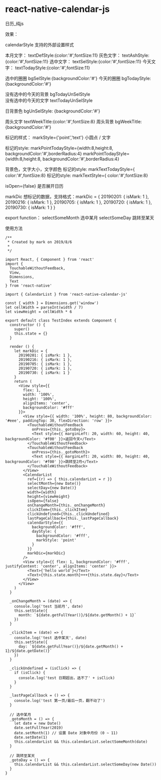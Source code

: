 # react-native-calendar-js
日历_纯js





效果：




calendarStyle  支持的外部设置样式

本月文字：  textDefStyle:{color:'#',fontSize:11}
灰色文字：  textAshStyle:{color:'#',fontSize:11}
选中文字：  textSelStyle:{color:'#',fontSize:11}
今天文字：  textTodayStyle:{color:'#',fontSize:11}

选中的圈圈  bgSelStyle:{backgroundColor:'#'}
今天的圈圈  bgTodayStyle:{backgroundColor:'#'}

没有选中的今天的背景   bgTodayUnSelStyle   
没有选中的今天的文字   textTodayUnSelStyle  

日背景色 bgUnSelStyle:  {backgroundColor:'#'}

周头文字    textWeekTitle:{color:'#',fontSize:8}
周头背景      bgWeekTitle:{backgroundColor:'#'}

标记的样式： markStyle={'point','text'}  小圆点 / 文字

标记的style:  markPointTodayStyle={width:8,height:8, backgroundColor:'#',borderRadius:4}
markPointTodayStyle={width:8,height:8, backgroundColor:'#',borderRadius:4}

背景色，文字大小，文字颜色
标记的style:   markTextTodayStyle={ color:'#',fontSize:8}
标记的style:   markTextStyle={ color:'#',fontSize:8}

isOpen={false}  是否展开日历



markDic   想标记的数据，支持格式：markDic = {
                            20190201: { isMark: 1 },
                            20190216: { isMark: 1 },
                            20190705: { isMark: 1 },
                            20190720: { isMark: 1 },
                            20190730: { isMark: 1 }
                          }




export  function：
selectSomeMonth  选中某月
selectSomeDay   跳转至某天




使用方法

```
/**
 * Created by mark on 2019/8/6
 *
 */

import React, { Component } from 'react'
import {
  TouchableWithoutFeedback,
  View,
  Dimensions,
  Text
} from 'react-native'

import { CalendarList } from 'react-native-calendar-js'

const { width } = Dimensions.get('window')
let cellWidth = parseInt(width / 7)
let viewHeight = cellWidth * 6

export default class TestIndex extends Component {
  constructor () {
    super()
    this.state = {}
  }

  render () {
    let markDic = {
      20190201: { isMark: 1 },
      20190216: { isMark: 1 },
      20190705: { isMark: 1 },
      20190720: { isMark: 1 },
      20190730: { isMark: 1 }
    }
    return (
      <View style={{
        flex: 1,
        width: '100%',
        height: '100%',
        alignItems: 'center',
        backgroundColor: '#fff'
      }}>
        <View style={{ width: '100%', height: 80, backgroundColor: '#eee', paddingTop: 30, flexDirection: 'row' }}>
          <TouchableWithoutFeedback
            onPress={this._gotoDay}>
            <Text style={{ marginLeft: 20, width: 60, height: 40, backgroundColor: '#f00' }}>返回今天</Text>
          </TouchableWithoutFeedback>
          <TouchableWithoutFeedback
            onPress={this._gotoMonth}>
            <Text style={{ marginLeft: 20, width: 80, height: 40, backgroundColor: '#f00' }}>跳转至2月</Text>
          </TouchableWithoutFeedback>
        </View>
        <CalendarList
          ref={(r) => { this.calendarList = r }}
          selectMonth={new Date()}
          selectDay={new Date()}
          width={width}
          height={viewHeight}
          isOpen={false}
          onChangeMonth={this._onChangeMonth}
          clickItem={this._clickItem}
          clickUndefined={this._clickUndefined}
          lastPageCallback={this._lastPageCallback}
          calendarStyle={{
            backgroundColor: '#fff',
            dayStyle: {
              backgroundColor: '#fff',
              markStyle: 'point'
            }
          }}
          markDic={markDic}
        />
        <View style={{ flex: 1, backgroundColor: '#fff', justifyContent: 'center', alignItems: 'center' }}>
          <Text>{'hello world'}</Text>
          <Text>{this.state.month}+++{this.state.day}</Text>
        </View>
      </View>
    )
  }

  _onChangeMonth = (date) => {
    console.log('test 当前月', date)
    this.setState({
      month: `${date.getFullYear()}/${date.getMonth() + 1}`
    })
  }

  _clickItem = (date) => {
    console.log('test 选中某天', date)
    this.setState({
      day: `${date.getFullYear()}/${date.getMonth() + 1}/${date.getDate()}`
    })
  }

  _clickUndefined = (isClick) => {
    if (isClick) {
      console.log('test 日期超出，选不了' + isClick)
    }
  }

  _lastPageCallback = () => {
    console.log('test 第一页/最后一页，翻不动了')
  }

  // 选中某月
  _gotoMonth = () => {
    let date = new Date()
    date.setFullYear(2019)
    date.setMonth(1) // 设置 Date 对象中月份 (0 ~ 11)
    date.setDate(1)
    this.calendarList && this.calendarList.selectSomeMonth(date)
  }

  // 跳转至某天
  _gotoDay = () => {
    this.calendarList && this.calendarList.selectSomeDay(new Date())
  }
}



```
